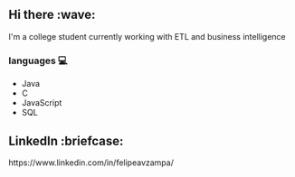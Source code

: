 <h2>Hi there :wave:</h2>
I'm a college student currently working with ETL and business intelligence

### languages :computer:
- Java
- C
- JavaScript
- SQL
<h2>LinkedIn :briefcase:</h2>
https://www.linkedin.com/in/felipeavzampa/
<!--
**felipezampa/felipezampa** is a ✨ _special_ ✨ repository because its `README.md` (this file) appears on your GitHub profile.

Here are some ideas to get you started:

-  I’m currently working on ...
- 🌱 I’m currently learning ...
- 👯 I’m looking to collaborate on ...
- 🤔 I’m looking for help with ...
- 💬 Ask me about ...
- 📫 How to reach me: ...
- 😄 Pronouns: ...
- ⚡ Fun fact: ...
-->
